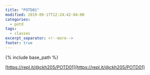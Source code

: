 ```yaml
---
title: "POTD01"
modified: 2019-09-17T12:24:42-04:00
categories:
  - potd
tags:
  - classes
excerpt_separator: <!--more-->
footer: true
---
```


{% include base_path %}

[https://repl.it/@ckh205/POTD01](https://repl.it/@ckh205/POTD01)

<!--more-->

